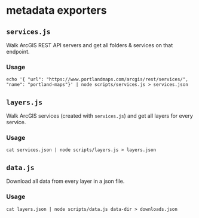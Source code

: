 # metadata exporters

## `services.js`

Walk ArcGIS REST API servers and get all folders & services on that endpoint.

### Usage

```
echo '{ "url": "https://www.portlandmaps.com/arcgis/rest/services/", "name": "portland-maps"}' | node scripts/services.js > services.json
```

## `layers.js`

Walk ArcGIS services (created with `services.js`) and get all layers for every service.

### Usage

```
cat services.json | node scripts/layers.js > layers.json
```

## `data.js`

Download all data from every layer in a json file.

### Usage

```
cat layers.json | node scripts/data.js data-dir > downloads.json
```
